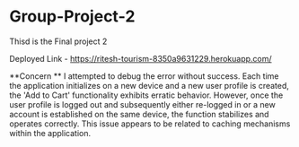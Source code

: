 # Group-Project-2
Thisd is the Final project 2

Deployed Link - https://ritesh-tourism-8350a9631229.herokuapp.com/

**Concern **
I attempted to debug the error without success. Each time the application initializes on a new device and a new user profile is created, the 'Add to Cart' functionality exhibits erratic behavior. However, once the user profile is logged out and subsequently either re-logged in or a new account is established on the same device, the function stabilizes and operates correctly. This issue appears to be related to caching mechanisms within the application.
